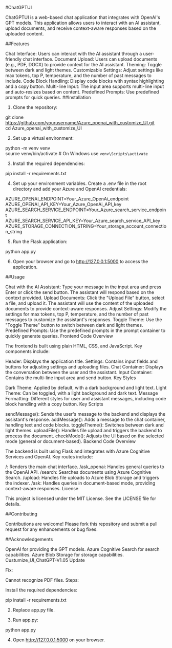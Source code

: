 #ChatGPTUI
 
ChatGPTUI is a web-based chat application that integrates with OpenAI's GPT models. This application allows users to interact with an AI assistant, upload documents, and receive context-aware responses based on the uploaded content.

##Features
 

Chat Interface: Users can interact with the AI assistant through a user-friendly chat interface.
Document Upload: Users can upload documents (e.g., PDF, DOCX) to provide context for the AI assistant.
Theming: Toggle between dark and light themes.
Customizable Settings: Adjust settings like max tokens, top P, temperature, and the number of past messages to include.
Code Block Handling: Display code blocks with syntax highlighting and a copy button.
Multi-line Input: The input area supports multi-line input and auto-resizes based on content.
Predefined Prompts: Use predefined prompts for quick queries.
##Installation
 

1. Clone the repository:

git clone https://github.com/yourusername/Azure_openai_with_customize_UI.git  
cd Azure_openai_with_customize_UI  
 
2. Set up a virtual environment:


python -m venv venv  
source venv/bin/activate   # On Windows use `venv\Scripts\activate`  
 
3. Install the required dependencies:


pip install -r requirements.txt  
 
4. Set up your environment variables. Create a .env file in the root directory and add your Azure and OpenAI credentials:


AZURE_OPENAI_ENDPOINT=Your_Azure_OpenAi_endpoint  
AZURE_OPENAI_API_KEY=Your_Azure_OpenAi_API_key  
AZURE_SEARCH_SERVICE_ENDPOINT=Your_Azure_search_service_endpoint  
AZURE_SEARCH_SERVICE_API_KEY=Your_Azure_search_service_API_key  
AZURE_STORAGE_CONNECTION_STRING=Your_storage_account_connection_string  
 
5. Run the Flask application:


python app.py  
 
6. Open your browser and go to http://127.0.0.1:5000 to access the application.

##Usage
 

Chat with the AI Assistant: Type your message in the input area and press Enter or click the send button. The assistant will respond based on the context provided.
Upload Documents: Click the "Upload File" button, select a file, and upload it. The assistant will use the content of the uploaded documents to provide context-aware responses.
Adjust Settings: Modify the settings for max tokens, top P, temperature, and the number of past messages to customize the assistant's responses.
Toggle Theme: Use the "Toggle Theme" button to switch between dark and light themes.
Predefined Prompts: Use the predefined prompts in the prompt container to quickly generate queries.
Frontend Code Overview
 
The frontend is built using plain HTML, CSS, and JavaScript. Key components include:

Header: Displays the application title.
Settings: Contains input fields and buttons for adjusting settings and uploading files.
Chat Container: Displays the conversation between the user and the assistant.
Input Container: Contains the multi-line input area and send button.
Key Styles
 

Dark Theme: Applied by default, with a dark background and light text.
Light Theme: Can be toggled, with a light background and dark text.
Message Formatting: Different styles for user and assistant messages, including code block handling with a copy button.
Key Scripts
 

sendMessage(): Sends the user's message to the backend and displays the assistant's response.
addMessage(): Adds a message to the chat container, handling text and code blocks.
toggleTheme(): Switches between dark and light themes.
uploadFile(): Handles file upload and triggers the backend to process the document.
checkMode(): Adjusts the UI based on the selected mode (general or document-based).
Backend Code Overview
 
The backend is built using Flask and integrates with Azure Cognitive Services and OpenAI. Key routes include:

/: Renders the main chat interface.
/ask_openai: Handles general queries to the OpenAI API.
/search: Searches documents using Azure Cognitive Search.
/upload: Handles file uploads to Azure Blob Storage and triggers the indexer.
/ask: Handles queries in document-based mode, providing context-aware responses.
License
 
This project is licensed under the MIT License. See the LICENSE file for details.

##Contributing
 
Contributions are welcome! Please fork this repository and submit a pull request for any enhancements or bug fixes.

##Acknowledgements
 

OpenAI for providing the GPT models.
Azure Cognitive Search for search capabilities.
Azure Blob Storage for storage capabilities.
Custumize_UI_ChatGPT-V1.05 Update
 

Fix:
 

Cannot recognize PDF files.
Steps:
 

Install the required dependencies:

pip install -r requirements.txt  
 
2. Replace app.py file.

3. Run app.py:


python app.py  
 
4. Open http://127.0.0.1:5000 on your browser.
